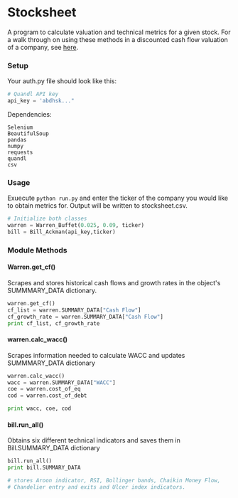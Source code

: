 # Stocksheet
A program to calculate valuation and technical metrics for a given stock. For a walk through on using these methods in a discounted cash flow valuation of a company, see [here](http://kaushik316-blog.logdown.com/posts/1651749-stock-valuation-with-python). 

### Setup
Your auth.py file should look like this:
```python
# Quandl API key
api_key = 'abdhsk..."
```
Dependencies:
```
Selenium
BeautifulSoup
pandas
numpy
requests
quandl
csv
```
### Usage
Exuecute ```python run.py``` and enter the ticker of the company you would like to obtain metrics for. Output will be written to stocksheet.csv.
```python
# Initialize both classes
warren = Warren_Buffet(0.025, 0.09, ticker)
bill = Bill_Ackman(api_key,ticker)
```

### Module Methods

#### Warren.get_cf()
Scrapes and stores historical cash flows and growth rates in the object's SUMMMARY_DATA dictionary.
```python
warren.get_cf()
cf_list = warren.SUMMARY_DATA["Cash Flow"]
cf_growth_rate = warren.SUMMARY_DATA["Cash Flow"]
print cf_list, cf_growth_rate
```

#### warren.calc_wacc()
Scrapes information needed to calculate WACC and updates SUMMMARY_DATA dictionary
```python
warren.calc_wacc()
wacc = warren.SUMMARY_DATA["WACC"]
coe = warren.cost_of_eq
cod = warren.cost_of_debt

print wacc, coe, cod
```

#### bill.run_all()
Obtains six different technical indicators and saves them in Bill.SUMMARY_DATA dictionary
```python
bill.run_all()
print bill.SUMMARY_DATA

# stores Aroon indicator, RSI, Bollinger bands, Chaikin Money Flow,
# Chandelier entry and exits and Ulcer index indicators.
```





